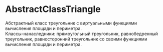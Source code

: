 # AbstractClassTriangle


Абстрактный класс треугольник с виртуальными функциями вычисления площади и периметра.<br>
Классы-нанаследники: прямоугольный треугольник, равнобедренный треугольник, равносторонний треугольник со своими функциями вычисления площади и периметра.
